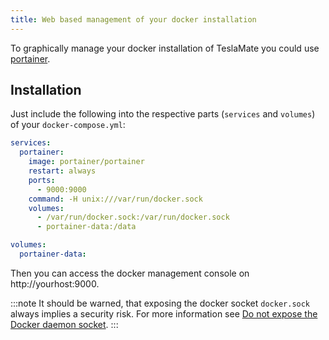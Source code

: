 ```yaml
---
title: Web based management of your docker installation
---
```


To graphically manage your docker installation of TeslaMate you could use [portainer](https://www.portainer.io).

## Installation

Just include the following into the respective parts (`services` and `volumes`) of your `docker-compose.yml`:

```yml docker-compose.yml
services:
  portainer:
    image: portainer/portainer
    restart: always
    ports:
      - 9000:9000
    command: -H unix:///var/run/docker.sock
    volumes:
      - /var/run/docker.sock:/var/run/docker.sock
      - portainer-data:/data

volumes:
  portainer-data:
```

Then you can access the docker management console on http://yourhost:9000.

:::note
It should be warned, that exposing the docker socket `docker.sock` always implies a security risk. For more information see [Do not expose the Docker daemon socket](https://cheatsheetseries.owasp.org/cheatsheets/Docker_Security_Cheat_Sheet.html#rule-1---do-not-expose-the-docker-daemon-socket-even-to-the-containers).
:::

